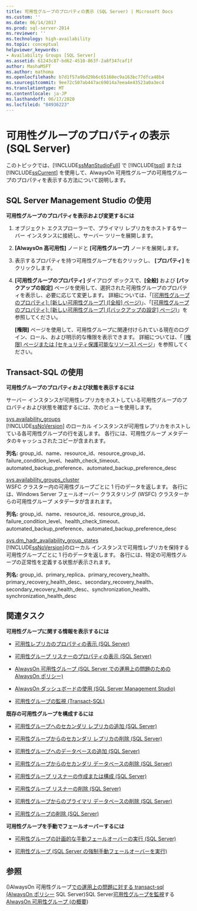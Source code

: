 ```yaml
---
title: 可用性グループのプロパティの表示 (SQL Server) | Microsoft Docs
ms.custom: ''
ms.date: 06/14/2017
ms.prod: sql-server-2014
ms.reviewer: ''
ms.technology: high-availability
ms.topic: conceptual
helpviewer_keywords:
- Availability Groups [SQL Server]
ms.assetid: 61243c87-bd62-4510-863f-2a8f347caf1f
author: MashaMSFT
ms.author: mathoma
ms.openlocfilehash: b7d1f57a9bd29b6c65160ec9a163bc77dfca48b4
ms.sourcegitcommit: 9ee72c507ab447ac69014a7eea4e43523a0a3ec4
ms.translationtype: MT
ms.contentlocale: ja-JP
ms.lasthandoff: 06/17/2020
ms.locfileid: "84936223"
---
```

# <a name="view-availability-group-properties-sql-server"></a>可用性グループのプロパティの表示 (SQL Server)
  このトピックでは、[!INCLUDE[ssManStudioFull](../../../includes/ssmanstudiofull-md.md)] で [!INCLUDE[tsql](../../../includes/tsql-md.md)] または [!INCLUDE[ssCurrent](../../../includes/sscurrent-md.md)] を使用して、AlwaysOn 可用性グループの可用性グループのプロパティを表示する方法について説明します。  
  

  
##  <a name="using-sql-server-management-studio"></a><a name="SSMSProcedure"></a> SQL Server Management Studio の使用  
 **可用性グループのプロパティを表示および変更するには**  
  
1.  オブジェクト エクスプローラーで、プライマリ レプリカをホストするサーバー インスタンスに接続し、サーバー ツリーを展開します。  
  
2.  **[AlwaysOn 高可用性]** ノードと **[可用性グループ]** ノードを展開します。  
  
3.  表示するプロパティを持つ可用性グループを右クリックし、 **[プロパティ]** をクリックします。  
  
4.  **[可用性グループのプロパティ]** ダイアログ ボックスで、**[全般]** および **[バックアップの設定]** ページを使用して、選択された可用性グループのプロパティを表示し、必要に応じて変更します。 詳細については、「[[可用性グループのプロパティ]: [新しい可用性グループ] &#40;[全般] ページ&#41;](availability-group-properties-new-availability-group-general-page.md)」、「[[可用性グループのプロパティ]: [新しい可用性グループ] &#40;[バックアップの設定] ページ&#41;](availability-group-properties-new-availability-group-backup-preferences-page.md)」を参照してください。  
  
     **[権限]** ページを使用して、可用性グループに関連付けられている現在のログイン、ロール、および明示的な権限を表示できます。 詳細については、「 [[権限] ページまたは [セキュリティ保護可能なリソース] ページ](../../../relational-databases/security/permissions-or-securables-page.md)」を参照してください。  
  

  
##  <a name="using-transact-sql"></a><a name="TsqlProcedure"></a> Transact-SQL の使用  
 **可用性グループのプロパティおよび状態を表示するには**  
  
 サーバー インスタンスが可用性レプリカをホストしている可用性グループのプロパティおよび状態を確認するには、次のビューを使用します。  
  
 [sys.availability_groups](/sql/relational-databases/system-catalog-views/sys-availability-groups-transact-sql)  
 [!INCLUDE[ssNoVersion](../../../includes/ssnoversion-md.md)] のローカル インスタンスが可用性レプリカをホストしている各可用性グループの行を返します。 各行には、可用性グループ メタデータのキャッシュされたコピーが含まれます。  
  
 **列名:** group_id、name、resource_id、resource_group_id、failure_condition_level、health_check_timeout、automated_backup_preference、automated_backup_preference_desc  
  
 [sys.availability_groups_cluster](/sql/relational-databases/system-catalog-views/sys-availability-groups-cluster-transact-sql)  
 WSFC クラスター内の可用性グループごとに 1 行のデータを返します。 各行には、Windows Server フェールオーバー クラスタリング (WSFC) クラスターからの可用性グループ メタデータが含まれます。  
  
 **列名:** group_id、name、resource_id、resource_group_id、failure_condition_level、health_check_timeout、automated_backup_preference、automated_backup_preference_desc  
  
 [sys.dm_hadr_availability_group_states](/sql/relational-databases/system-dynamic-management-views/sys-dm-hadr-availability-group-states-transact-sql)  
 [!INCLUDE[ssNoVersion](../../../includes/ssnoversion-md.md)]のローカル インスタンスで可用性レプリカを保持する可用性グループごとに 1 行のデータを返します。 各行には、特定の可用性グループの正常性を定義する状態が表示されます。  
  
 **列名:** group_id、primary_replica、primary_recovery_health、primary_recovery_health_desc、secondary_recovery_health、secondary_recovery_health_desc、synchronization_health、synchronization_health_desc  
  

  
##  <a name="related-tasks"></a><a name="RelatedTasks"></a> 関連タスク  
 **可用性グループに関する情報を表示するには**  
  
-   [可用性レプリカのプロパティの表示 &#40;SQL Server&#41;](view-availability-replica-properties-sql-server.md)  
  
-   [可用性グループ リスナーのプロパティの表示 &#40;SQL Server&#41;](view-availability-group-listener-properties-sql-server.md)  
  
-   [AlwaysOn 可用性グループ &#40;SQL Server での運用上の問題のための AlwaysOn ポリシー&#41;](always-on-policies-for-operational-issues-always-on-availability.md)
  
-   [AlwaysOn ダッシュボードの使用 &#40;SQL Server Management Studio&#41;](use-the-always-on-dashboard-sql-server-management-studio.md)  
  
-   [可用性グループの監視 &#40;Transact-SQL&#41;](monitor-availability-groups-transact-sql.md)  
  
 **既存の可用性グループを構成するには**  
  
-   [可用性グループへのセカンダリ レプリカの追加 &#40;SQL Server&#41;](add-a-secondary-replica-to-an-availability-group-sql-server.md)  
  
-   [可用性グループからのセカンダリ レプリカの削除 &#40;SQL Server&#41;](remove-a-secondary-replica-from-an-availability-group-sql-server.md)  
  
-   [可用性グループへのデータベースの追加 &#40;SQL Server&#41;](availability-group-add-a-database.md)  
  
-   [可用性グループからのセカンダリ データベースの削除 &#40;SQL Server&#41;](remove-a-secondary-database-from-an-availability-group-sql-server.md)  
  
-   [可用性グループ リスナーの作成または構成 &#40;SQL Server&#41;](create-or-configure-an-availability-group-listener-sql-server.md)  
  
-   [可用性グループ リスナーの削除 &#40;SQL Server&#41;](remove-an-availability-group-listener-sql-server.md)  
  
-   [可用性グループからのプライマリ データベースの削除 &#40;SQL Server&#41;](remove-a-primary-database-from-an-availability-group-sql-server.md)  
  
-   [可用性グループの削除 &#40;SQL Server&#41;](remove-an-availability-group-sql-server.md)  
  
 **可用性グループを手動でフェールオーバーするには**  
  
-   [可用性グループの計画的な手動フェールオーバーの実行 &#40;SQL Server&#41;](perform-a-planned-manual-failover-of-an-availability-group-sql-server.md)  
  
-   [可用性グループ &#40;SQL Server の強制手動フェールオーバーを実行&#41;](perform-a-forced-manual-failover-of-an-availability-group-sql-server.md)  
  

  
## <a name="see-also"></a>参照  
 &#40;&#41;AlwaysOn 可用性グループ[での運用上の問題に対する transact-sql &#40;AlwaysOn ポリシー](always-on-policies-for-operational-issues-always-on-availability.md) SQL Server&#41;SQL Server[可用性グループを監視](monitor-availability-groups-transact-sql.md)する[AlwaysOn 可用性グループ &#40;の概要](overview-of-always-on-availability-groups-sql-server.md)&#41; 
  
  
